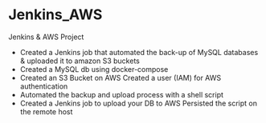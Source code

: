# Jenkins_AWS
Jenkins &amp; AWS Project

* Created a Jenkins job that automated the back-up of MySQL databases & uploaded it to amazon S3 buckets
* Created a MySQL db using docker-compose
* Created an S3 Bucket on AWS Created a user (IAM) for AWS authentication 
* Automated the backup and upload process with a shell script 
* Created a Jenkins job to upload your DB to AWS Persisted the script on the remote host
